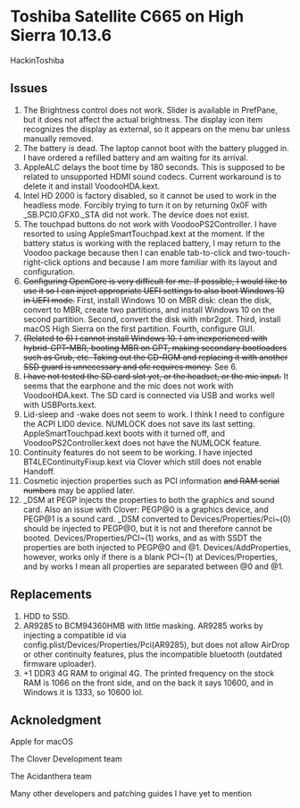 # Toshiba Satellite C665 on High Sierra 10.13.6
HackinToshiba
## Issues
1. The Brightness control does not work. Slider is available in PrefPane, but it does not affect the actual brightness. The display icon item recognizes the display as external, so it appears on the menu bar unless manually removed.
2. The battery is dead. The laptop cannot boot with the battery plugged in. I have ordered a refilled battery and am waiting for its arrival.
3. AppleALC delays the boot time by 180 seconds. This is supposed to be related to unsupported HDMI sound codecs. Current workaround is to delete it and install VoodooHDA.kext.
4. Intel HD 2000 is factory disabled, so it cannot be used to work in the headless mode. Forcibly trying to turn it on by returning 0x0F with _SB.PCI0.GFX0._STA did not work. The device does not exist.
5. The touchpad buttons do not work with VoodooPS2Controller. I have resorted to using AppleSmartTouchpad.kext at the moment. If the battery status is working with the replaced battery, I may return to the Voodoo package because then I can enable tab-to-click and two-touch-right-click options and because I am more familiar with its layout and configuration.
6. ~~Configuring OpenCore is very difficult for me. If possible, I would like to use it so I can inject appropriate UEFI settings to also boot Windows 10 in UEFI mode.~~ First, install Windows 10 on MBR disk: clean the disk, convert to MBR, create two partitions, and install Windows 10 on the second partition. Second, convert the disk with mbr2gpt. Third, install macOS High Sierra on the first partition. Fourth, configure GUI.
7. ~~(Related to 6) I cannot install Windows 10. I am inexperienced with hybrid-GPT-MBR, booting MBR on GPT, making secondary bootloaders such as Grub, etc. Taking out the CD-ROM and replacing it with another SSD guard is unnecessary and ofc requires money.~~ See 6.
8. ~~I have not tested the SD card slot yet, or the headset, or the mic input.~~ It seems that the earphone and the mic does not work with VoodooHDA.kext. The SD card is connected via USB and works well with USBPorts.kext.
9. Lid-sleep and -wake does not seem to work. I think I need to configure the ACPI LID0 device. NUMLOCK does not save its last setting. AppleSmartTouchpad.kext boots with it turned off, and VoodooPS2Controller.kext does not have the NUMLOCK feature.
10. Continuity features do not seem to be working. I have injected BT4LEContinuityFixup.kext via Clover which still does not enable Handoff.
11. Cosmetic injection properties such as PCI information ~~and RAM serial numbers~~ may be applied later.
12. _DSM at PEGP injects the properties to both the graphics and sound card. Also an issue with Clover: PEGP@0 is a graphics device, and PEGP@1 is a sound card. _DSM converted to Devices/Properties/Pci~(0) should be injected to PEGP@0, but it is not and therefore cannot be booted. Devices/Properties/PCI~(1) works, and as with SSDT the properties are both injected to PEGP@0 and @1. Devices/AddProperties, however, works only if there is a blank PCI~(1) at Devices/Properties, and by works I mean all properties are separated between @0 and @1.
## Replacements
1. HDD to SSD.
2. AR9285 to BCM94360HMB with little masking. AR9285 works by injecting a compatible id via config.plist/Devices/Properties/Pci(AR9285), but does not allow AirDrop or other continuity features, plus the incompatible bluetooth (outdated firmware uploader).
3. +1 DDR3 4G RAM to original 4G. The printed frequency on the stock RAM is 1066 on the front side, and on the back it says 10600, and in Windows it is 1333, so 10600 lol.
## Acknoledgment
Apple for macOS

The Clover Development team

The Acidanthera team

Many other developers and patching guides I have yet to mention
